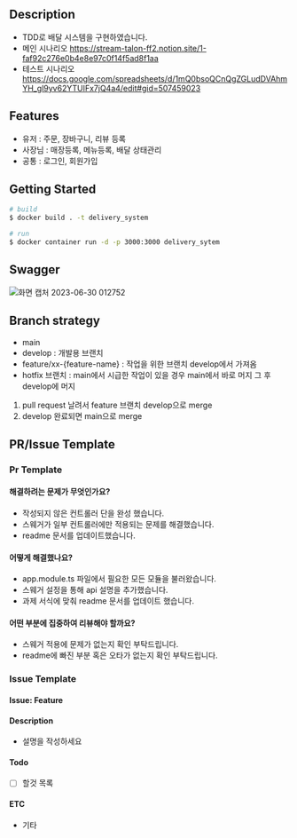 ## Description

* TDD로 배달 시스템을 구현하였습니다. 
* 메인 시나리오 
  https://stream-talon-ff2.notion.site/1-faf92c276e0b4e8e97c0f14f5ad8f1aa
* 테스트 시나리오
 https://docs.google.com/spreadsheets/d/1mQ0bsoQCnQgZGLudDVAhmYH_gl9yv62YTUIFx7jQ4a4/edit#gid=507459023

## Features
* 유저 : 주문, 장바구니, 리뷰 등록
* 사장님 : 매장등록, 메뉴등록, 배달 상태관리
* 공통 : 로그인, 회원가입 

## Getting Started
```bash
# build
$ docker build . -t delivery_system

# run
$ docker container run -d -p 3000:3000 delivery_sytem

```
## Swagger
![화면 캡처 2023-06-30 012752](https://github.com/taekyunJason/delivery_system/assets/44867889/8969e244-f75e-4e92-b32d-b128a92932fb)

## Branch strategy
* main
* develop : 개발용 브랜치
* feature/xx-{feature-name} : 작업을 위한 브랜치 develop에서 가져옴
*  hotfix 브랜치 :  main에서 시급한 작업이 있을 경우 main에서 바로 머지 그 후 develop에 머지

1. pull request 날려서 feature 브랜치 develop으로 merge
2. develop 완료되면 main으로 merge

## PR/Issue Template
### **Pr Template**
#### 해결하려는 문제가 무엇인가요?    
* 작성되지 않은 컨트롤러 단을 완성 했습니다.  
* 스웨거가 일부 컨트롤러에만 적용되는 문제를 해결했습니다.  
* readme 문서를 업데이트했습니다.  
#### 어떻게 해결했나요?  
* app.module.ts 파일에서 필요한 모든 모듈을 불러왔습니다.  
* 스웨거 설정을 통해 api 설명을 추가했습니다.  
* 과제 서식에 맞춰 readme 문서를 업데이트 했습니다.  
#### 어떤 부분에 집중하여 리뷰해야 할까요?  
* 스웨거 적용에 문제가 없는지 확인 부탁드립니다.  
* readme에 빠진 부분 혹은 오타가 없는지 확인 부탁드립니다.

### **Issue Template**
#### Issue: Feature
#### Description
* 설명을 작성하세요
#### Todo
* [ ] 할것 목록
#### ETC
* 기타
